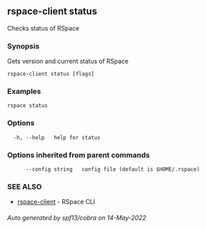 ## rspace-client status

Checks status of RSpace

### Synopsis

Gets version and current status of RSpace

```
rspace-client status [flags]
```

### Examples

```
rspace status
```

### Options

```
  -h, --help   help for status
```

### Options inherited from parent commands

```
      --config string   config file (default is $HOME/.rspace)
```

### SEE ALSO

* [rspace-client](rspace-client.md)	 - RSpace CLI

###### Auto generated by spf13/cobra on 14-May-2022
